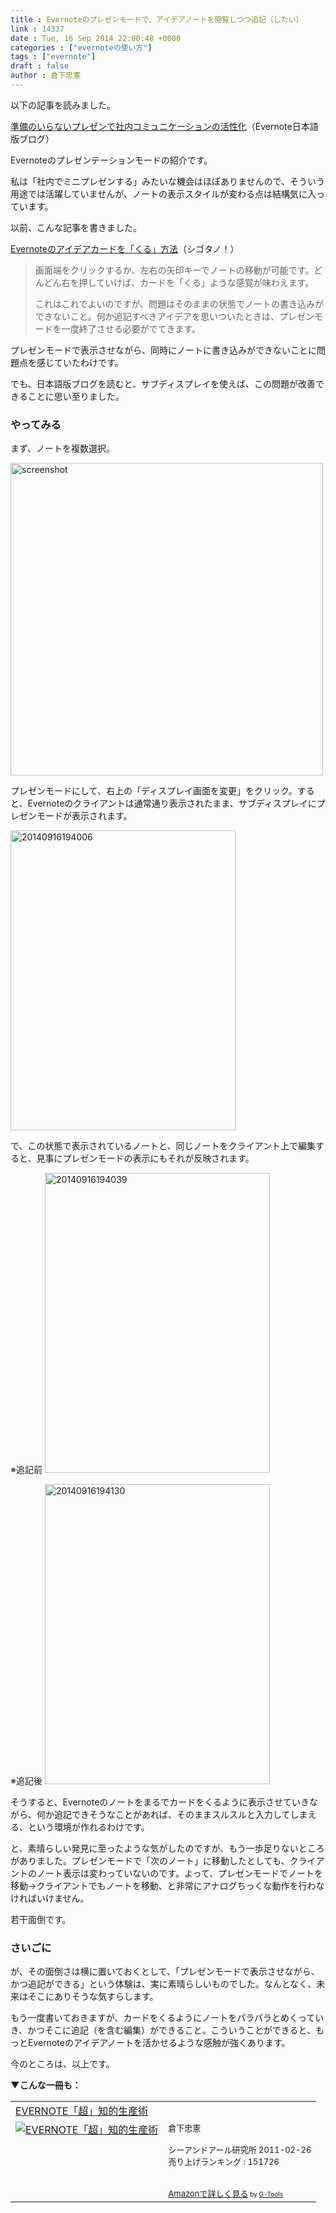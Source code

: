 ```yaml
---
title : Evernoteのプレゼンモードで、アイデアノートを閲覧しつつ追記（したい）
link : 14337
date : Tue, 16 Sep 2014 22:00:48 +0000
categories : ["evernoteの使い方"]
tags : ["evernote"]
draft : false
author : 倉下忠憲
---
```


以下の記事を読みました。

<a href="http://blog.evernote.com/jp/2014/09/16/43844" target="_blank">準備のいらないプレゼンで社内コミュニケーションの活性化</a>（Evernote日本語版ブログ）

Evernoteのプレゼンテーションモードの紹介です。

私は「社内でミニプレゼンする」みたいな機会はほぼありませんので、そういう用途では活躍していませんが、ノートの表示スタイルが変わる点は結構気に入っています。

以前、こんな記事を書きました。

<a href="http://cyblog.jp/modules/weblogs/15307" target="_blank">Evernoteのアイデアカードを「くる」方法</a>（シゴタノ！）

<blockquote>画面端をクリックするか、左右の矢印キーでノートの移動が可能です。どんどん右を押していけば、カードを「くる」ような感覚が味わえます。

これはこれでよいのですが、問題はそのままの状態でノートの書き込みができないこと。何か追記すべきアイデアを思いついたときは、プレゼンモードを一度終了させる必要がでてきます。</blockquote>

プレゼンモードで表示させながら、同時にノートに書き込みができないことに問題点を感じていたわけです。

でも、日本語版ブログを読むと、サブディスプレイを使えば、この問題が改善できることに思い至りました。

<H3>やってみる</H3>

まず、ノートを複数選択。

<a href="https://rashita.net/blog/wp-content/uploads/2014/09/screenshot25.png"><img src="https://rashita.net/blog/wp-content/uploads/2014/09/screenshot25.png" alt="screenshot" width="500" height="" class="alignnone size-full wp-image-14338" /></a>

プレゼンモードにして、右上の「ディスプレイ画面を変更」をクリック。すると、Evernoteのクライアントは通常通り表示されたまま、サブディスプレイにプレゼンモードが表示されます。

<a href="https://rashita.net/blog/wp-content/uploads/2014/09/20140916194006.jpg"><img src="https://rashita.net/blog/wp-content/uploads/2014/09/20140916194006.jpg" alt="20140916194006" width="360" height="480" class="alignnone size-full wp-image-14339" /></a>

で、この状態で表示されているノートと、同じノートをクライアント上で編集すると、見事にプレゼンモードの表示にもそれが反映されます。

※追記前
<a href="https://rashita.net/blog/wp-content/uploads/2014/09/20140916194039.jpg"><img src="https://rashita.net/blog/wp-content/uploads/2014/09/20140916194039.jpg" alt="20140916194039" width="360" height="480" class="alignnone size-full wp-image-14340" /></a>

※追記後
<a href="https://rashita.net/blog/wp-content/uploads/2014/09/20140916194130.jpg"><img src="https://rashita.net/blog/wp-content/uploads/2014/09/20140916194130.jpg" alt="20140916194130" width="360" height="480" class="alignnone size-large wp-image-14341" /></a>

そうすると、Evernoteのノートをまるでカードをくるように表示させていきながら、何か追記できそうなことがあれば、そのままスルスルと入力してしまえる、という環境が作れるわけです。

と、素晴らしい発見に至ったような気がしたのですが、もう一歩足りないところがありました。プレゼンモードで「次のノート」に移動したとしても、クライアントのノート表示は変わっていないのです。よって、プレゼンモードでノートを移動→クライアントでもノートを移動、と非常にアナログちっくな動作を行わなければいけません。

若干面倒です。

<H3>さいごに</H3>

が、その面倒さは横に置いておくとして、「プレゼンモードで表示させながら、かつ追記ができる」という体験は、実に素晴らしいものでした。なんとなく、未来はそこにありそうな気すらします。

もう一度書いておきますが、カードをくるようにノートをパラパラとめくっていき、かつそこに追記（を含む編集）ができること。こういうことができると、もっとEvernoteのアイデアノートを活かせるような感触が強くあります。

今のところは、以上です。

<strong>▼こんな一冊も：</strong>

<table  border="0" cellpadding="5"><tr><td colspan="2"><a href="http://www.amazon.co.jp/EVERNOTE%E3%80%8C%E8%B6%85%E3%80%8D%E7%9F%A5%E7%9A%84%E7%94%9F%E7%94%A3%E8%A1%93-%E5%80%89%E4%B8%8B%E5%BF%A0%E6%86%B2/dp/4863540817%3FSubscriptionId%3D15SMZCTB9V8NGR2TW082%26tag%3Drashita1000-22%26linkCode%3Dxm2%26camp%3D2025%26creative%3D165953%26creativeASIN%3D4863540817" target="_blank">EVERNOTE「超」知的生産術</a><img src="http://www.assoc-amazon.jp/e/ir?t=rashita1000-22&l=ur2&o=9" width="1" height="1" style="border: none;" alt="" /></td></tr><tr><td valign="top"><a href="http://www.amazon.co.jp/EVERNOTE%E3%80%8C%E8%B6%85%E3%80%8D%E7%9F%A5%E7%9A%84%E7%94%9F%E7%94%A3%E8%A1%93-%E5%80%89%E4%B8%8B%E5%BF%A0%E6%86%B2/dp/4863540817%3FSubscriptionId%3D15SMZCTB9V8NGR2TW082%26tag%3Drashita1000-22%26linkCode%3Dxm2%26camp%3D2025%26creative%3D165953%26creativeASIN%3D4863540817" target="_blank"><img src="http://ecx.images-amazon.com/images/I/51OnU0cd03L._SL160_.jpg" border="0" alt="EVERNOTE「超」知的生産術" /></a></td><td valign="top"><font size="-1">倉下忠憲 <br /><br />シーアンドアール研究所  2011-02-26<br />売り上げランキング : 151726<br /><br /><br /><a href="http://www.amazon.co.jp/EVERNOTE%E3%80%8C%E8%B6%85%E3%80%8D%E7%9F%A5%E7%9A%84%E7%94%9F%E7%94%A3%E8%A1%93-%E5%80%89%E4%B8%8B%E5%BF%A0%E6%86%B2/dp/4863540817%3FSubscriptionId%3D15SMZCTB9V8NGR2TW082%26tag%3Drashita1000-22%26linkCode%3Dxm2%26camp%3D2025%26creative%3D165953%26creativeASIN%3D4863540817" target="_blank">Amazonで詳しく見る</a></font><font size="-2"> by <a href="http://www.goodpic.com/mt/aws/index.html" >G-Tools</a></font></td></tr></table>
